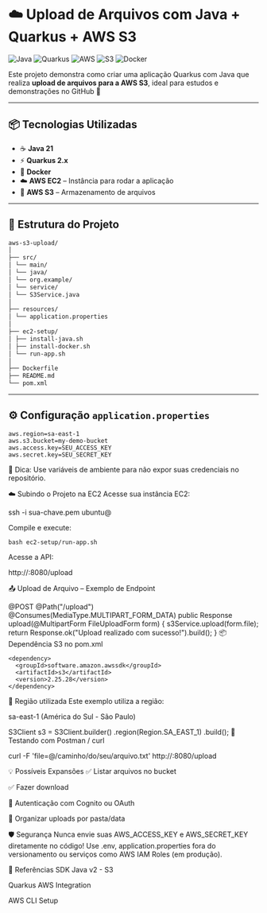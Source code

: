 # ☁️ Upload de Arquivos com Java + Quarkus + AWS S3

![Java](https://img.shields.io/badge/Java-21-red?logo=java&logoColor=white)
![Quarkus](https://img.shields.io/badge/Quarkus-2.x-blue?logo=quarkus)
![AWS](https://img.shields.io/badge/AWS-EC2%20%7C%20S3-orange?logo=amazonaws)
![S3](https://img.shields.io/badge/S3-Bucket-yellow?logo=amazons3&logoColor=black)
![Docker](https://img.shields.io/badge/Docker-ready-blue?logo=docker)

Este projeto demonstra como criar uma aplicação Quarkus com Java que realiza **upload de arquivos para a AWS S3**, ideal para estudos e demonstrações no GitHub 🚀

---

## 📦 Tecnologias Utilizadas

- ☕ **Java 21**
- ⚡ **Quarkus 2.x**
- 🐳 **Docker**
- ☁️ **AWS EC2** – Instância para rodar a aplicação
- 📁 **AWS S3** – Armazenamento de arquivos

---

## 📁 Estrutura do Projeto

``` bash
aws-s3-upload/
│
├── src/
│ └── main/
│ └── java/
│ └── org.example/
│ └── service/
│ └── S3Service.java
│
├── resources/
│ └── application.properties
│
├── ec2-setup/
│ ├── install-java.sh
│ ├── install-docker.sh
│ └── run-app.sh
│
├── Dockerfile
├── README.md
└── pom.xml
```

---

## ⚙️ Configuração `application.properties`

```properties
aws.region=sa-east-1
aws.s3.bucket=my-demo-bucket
aws.access.key=SEU_ACCESS_KEY
aws.secret.key=SEU_SECRET_KEY
```

🔐 Dica: Use variáveis de ambiente para não expor suas credenciais no repositório.

☁️ Subindo o Projeto na EC2
Acesse sua instância EC2:


ssh -i sua-chave.pem ubuntu@<seu-ip>


Compile e execute:

``` bash ec2-setup/run-app.sh ```

Acesse a API:

http://<seu-ip>:8080/upload

📤 Upload de Arquivo – Exemplo de Endpoint

@POST
@Path("/upload")
@Consumes(MediaType.MULTIPART_FORM_DATA)
public Response upload(@MultipartForm FileUploadForm form) {
    s3Service.upload(form.file);
    return Response.ok("Upload realizado com sucesso!").build();
}
📦 Dependência S3 no pom.xml
``` 
<dependency>
  <groupId>software.amazon.awssdk</groupId>
  <artifactId>s3</artifactId>
  <version>2.25.28</version>
</dependency>
``` 

📍 Região utilizada
Este exemplo utiliza a região:

sa-east-1  (América do Sul - São Paulo)

S3Client s3 = S3Client.builder()
    .region(Region.SA_EAST_1)
    .build();
🧪 Testando com Postman / curl

curl -F 'file=@/caminho/do/seu/arquivo.txt' http://<seu-ip>:8080/upload

💡 Possíveis Expansões
✅ Listar arquivos no bucket

✅ Fazer download

🔐 Autenticação com Cognito ou OAuth

📂 Organizar uploads por pasta/data

🛡️ Segurança
Nunca envie suas AWS_ACCESS_KEY e AWS_SECRET_KEY diretamente no código! Use .env, application.properties fora do versionamento ou serviços como AWS IAM Roles (em produção).

📘 Referências
SDK Java v2 - S3

Quarkus AWS Integration

AWS CLI Setup